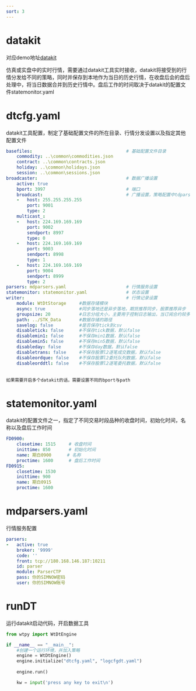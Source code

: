 ```yaml
---
sort: 3
---
```


# datakit

对应demo地址[datakit](https://github.com/ZzzzHeJ/WonderTrader-Learning-Notes/tree/demo/dataFeed)

仿真或实盘中的实时行情，需要通过datakit工具实时接收，datakit将接受到的行情分发给不同的策略，同时并保存到本地作为当日的历史行情，在收盘后会的盘后处理中，将当日数据合并到历史行情中。盘后工作的时间取决于datakit的配置文件statemonitor.yaml

# dtcfg.yaml

datakit工具配置，制定了基础配置文件的所在目录、行情分发设置以及指定其他配置文件

```yaml
basefiles:                                    # 基础配置文件目录
    commodity: ..\common\commodities.json
    contract: ..\common\contracts.json
    holiday: ..\common\holidays.json
    session: ..\common\sessions.json
broadcaster:                                  # 数据广播设置
    active: true
    bport: 3997                               # 端口
    broadcast:                                # 广播设置，策略配置中tdparsers.yaml的配置需要与这个一致，否则无法接收到数据
    -   host: 255.255.255.255
        port: 9001
        type: 2
    multicast_:
    -   host: 224.169.169.169
        port: 9002
        sendport: 8997
        type: 0
    -   host: 224.169.169.169
        port: 9003
        sendport: 8998
        type: 1
    -   host: 224.169.169.169
        port: 9004
        sendport: 8999
        type: 2
parsers: mdparsers.yaml                       # 行情服务设置
statemonitor: statemonitor.yaml               # 状态设置
writer:                                       # 行情记录设置
    module: WtDtStorage     #数据存储模块
    async: true             #同步落地还是异步落地，期货推荐同步，股票推荐异步
    groupsize: 20           #日志分组大小，主要用于控制日志输出，当订阅合约较多时，推荐1000以上，当订阅的合约数较少时，推荐100以内
    path: ../STK_Data       #数据存储的路径
    savelog: false          #是否保存tick到csv
    disabletick: false      #不保存tick数据，默认false
    disablemin1: false      #不保存min1数据，默认false
    disablemin5: false      #不保存min5数据，默认false
    disableday: false       #不保存day数据，默认false
    disabletrans: false     #不保存股票l2逐笔成交数据，默认false
    disableordque: false    #不保存股票l2委托队列数据，默认false
    disableorddtl: false    #不保存股票l2逐笔委托数据，默认false
    

```

```tip
如果需要开启多个datakit的话，需要设置不同的bport与path
```

# statemonitor.yaml

datakit的配置文件之一，指定了不同交易时段品种的收盘时间，初始化时间，名称以及盘后工作时间

```yaml
FD0900:
    closetime: 1515     # 收盘时间
    inittime: 850       # 初始化时间
    name: 期白0900      # 名称
    proctime: 1600      # 盘后工作时间
FD0915:
    closetime: 1530
    inittime: 900
    name: 期白0915
    proctime: 1600
```

# mdparsers.yaml

行情服务配置

```yaml
parsers:
-   active: true
    broker: '9999'
    code: ''
    front: tcp://180.168.146.187:10211
    id: parser
    module: ParserCTP
    pass: 你的SIMNOW密码
    user: 你的SIMNOW账号
```

# runDT

运行datakit启动代码，开启数据工具

```python
from wtpy import WtDtEngine

if __name__ == "__main__":
    #创建一个运行环境，并加入策略
    engine = WtDtEngine()
    engine.initialize("dtcfg.yaml", "logcfgdt.yaml")
    
    engine.run()

    kw = input('press any key to exit\n')
```

